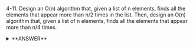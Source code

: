 ﻿4-11. Design an O(n) algorithm that, given a list of n elements, finds all the elements that appear more than n/2 times in the list. Then, design an O(n) algorithm that, given a list of n elements, finds all the elements that appear more than n/4 times.

<details>
<summary>**ANSWER**</summary>
  <p>

if not sorted and for n/4  
iterate putting each value into a dictionary increment the count if it does not exist  
&nbsp;&nbsp;&nbsp; if it already exists in the dictionary increment count  
&nbsp;&nbsp;&nbsp; if count > n/2 return key (it can only occur one time)  
&nbsp;&nbsp;&nbsp; at the end iterate through dictionary where value > n/4 times  
&nbsp;&nbsp;&nbsp; third value of dictionary > n/2 is last value and you can stop  

  </p>
</details>